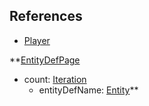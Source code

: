 ## References
  * [Player](EntrenchmentPlayer.md)

**[EntityDefPage](EntrenchmentEntityDefPage.md)
  * count: [Iteration](Iteration.md)
    * entityDefName: [Entity](Entity.md)**
